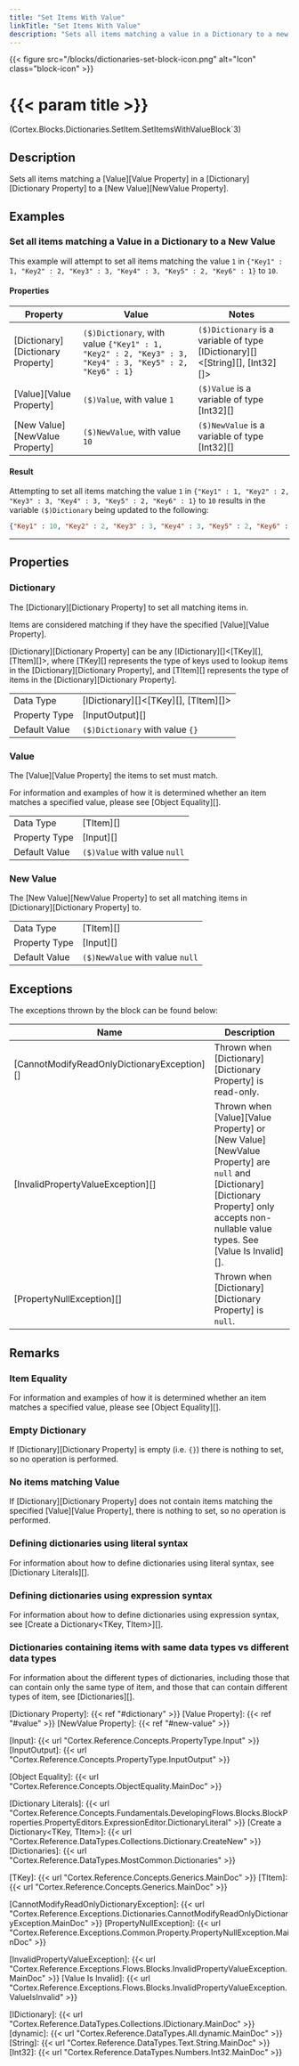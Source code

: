 ```yaml
---
title: "Set Items With Value"
linkTitle: "Set Items With Value"
description: "Sets all items matching a value in a Dictionary to a new value."
---
```


{{< figure src="/blocks/dictionaries-set-block-icon.png" alt="Icon" class="block-icon" >}}

# {{< param title >}}

<p class="namespace">(Cortex.Blocks.Dictionaries.SetItem.SetItemsWithValueBlock`3)</p>

## Description

Sets all items matching a [Value][Value Property] in a [Dictionary][Dictionary Property] to a [New Value][NewValue Property].

## Examples

### Set all items matching a Value in a Dictionary to a New Value

This example will attempt to set all items matching the value `1` in `{"Key1" : 1, "Key2" : 2, "Key3" : 3, "Key4" : 3, "Key5" : 2, "Key6" : 1}` to `10`.

#### Properties

| Property           | Value                     | Notes                                    |
|--------------------|---------------------------|------------------------------------------|
| [Dictionary][Dictionary Property] | `($)Dictionary`, with value `{"Key1" : 1, "Key2" : 2, "Key3" : 3, "Key4" : 3, "Key5" : 2, "Key6" : 1}` | `($)Dictionary` is a variable of type [IDictionary][]&lt;[String][], [Int32][]&gt; |
| [Value][Value Property] | `($)Value`, with value `1` | `($)Value` is a variable of type [Int32][] |
| [New Value][NewValue Property] | `($)NewValue`, with value `10` | `($)NewValue` is a variable of type [Int32][] |

#### Result

Attempting to set all items matching the value `1` in `{"Key1" : 1, "Key2" : 2, "Key3" : 3, "Key4" : 3, "Key5" : 2, "Key6" : 1}` to `10` results in the variable `($)Dictionary` being updated to the following:

```json
{"Key1" : 10, "Key2" : 2, "Key3" : 3, "Key4" : 3, "Key5" : 2, "Key6" : 10}
```

***

## Properties

### Dictionary

The [Dictionary][Dictionary Property] to set all matching items in.

Items are considered matching if they have the specified [Value][Value Property].

[Dictionary][Dictionary Property] can be any [IDictionary][]&lt;[TKey][], [TItem][]&gt;, where [TKey][] represents the type of keys used to lookup items in the [Dictionary][Dictionary Property], and [TItem][] represents the type of items in the [Dictionary][Dictionary Property].
  
| | |
|--------------------|---------------------------|
| Data Type | [IDictionary][]&lt;[TKey][], [TItem][]&gt; |
| Property Type | [InputOutput][] |
| Default Value | `($)Dictionary` with value `{}` |

### Value

The [Value][Value Property] the items to set must match.

For information and examples of how it is determined whether an item matches a specified value, please see [Object Equality][].

| | |
|--------------------|---------------------------|
| Data Type | [TItem][] |
| Property Type | [Input][] |
| Default Value | `($)Value` with value `null` |

### New Value

The [New Value][NewValue Property] to set all matching items in [Dictionary][Dictionary Property] to.
  
| | |
|--------------------|---------------------------|
| Data Type | [TItem][] |
| Property Type | [Input][] |
| Default Value | `($)NewValue` with value `null` |

## Exceptions

The exceptions thrown by the block can be found below:

| Name     | Description |
|----------|----------|
| [CannotModifyReadOnlyDictionaryException][] | Thrown when [Dictionary][Dictionary Property] is read-only. |
| [InvalidPropertyValueException][] | Thrown when [Value][Value Property] or [New Value][NewValue Property] are `null` and [Dictionary][Dictionary Property] only accepts non-nullable value types. See [Value Is Invalid][]. |
| [PropertyNullException][] | Thrown when [Dictionary][Dictionary Property] is `null`. |

## Remarks

### Item Equality

For information and examples of how it is determined whether an item matches a specified value, please see [Object Equality][].

### Empty Dictionary

If [Dictionary][Dictionary Property] is empty (i.e. `{}`) there is nothing to set, so no operation is performed.

### No items matching Value

If [Dictionary][Dictionary Property] does not contain items matching the specified [Value][Value Property], there is nothing to set, so no operation is performed.

### Defining dictionaries using literal syntax

For information about how to define dictionaries using literal syntax, see [Dictionary Literals][].

### Defining dictionaries using expression syntax

For information about how to define dictionaries using expression syntax, see [Create a Dictionary&lt;TKey, TItem&gt;][].

### Dictionaries containing items with same data types vs different data types

For information about the different types of dictionaries, including those that can contain only the same type of item, and those that can contain different types of item, see [Dictionaries][].

[Dictionary Property]: {{< ref "#dictionary" >}}
[Value Property]: {{< ref "#value" >}}
[NewValue Property]: {{< ref "#new-value" >}}

[Input]: {{< url "Cortex.Reference.Concepts.PropertyType.Input" >}}
[InputOutput]: {{< url "Cortex.Reference.Concepts.PropertyType.InputOutput" >}}

[Object Equality]: {{< url "Cortex.Reference.Concepts.ObjectEquality.MainDoc" >}}

[Dictionary Literals]: {{< url "Cortex.Reference.Concepts.Fundamentals.DevelopingFlows.Blocks.BlockProperties.PropertyEditors.ExpressionEditor.DictionaryLiteral" >}}
[Create a Dictionary&lt;TKey, TItem&gt;]: {{< url "Cortex.Reference.DataTypes.Collections.Dictionary.CreateNew" >}}
[Dictionaries]: {{< url "Cortex.Reference.DataTypes.MostCommon.Dictionaries" >}}

[TKey]: {{< url "Cortex.Reference.Concepts.Generics.MainDoc" >}}
[TItem]: {{< url "Cortex.Reference.Concepts.Generics.MainDoc" >}}

[CannotModifyReadOnlyDictionaryException]: {{< url "Cortex.Reference.Exceptions.Dictionaries.CannotModifyReadOnlyDictionaryException.MainDoc" >}}
[PropertyNullException]: {{< url "Cortex.Reference.Exceptions.Common.Property.PropertyNullException.MainDoc" >}}

[InvalidPropertyValueException]: {{< url "Cortex.Reference.Exceptions.Flows.Blocks.InvalidPropertyValueException.MainDoc" >}}
[Value Is Invalid]: {{< url "Cortex.Reference.Exceptions.Flows.Blocks.InvalidPropertyValueException.ValueIsInvalid" >}}

[IDictionary]: {{< url "Cortex.Reference.DataTypes.Collections.IDictionary.MainDoc" >}}
[dynamic]: {{< url "Cortex.Reference.DataTypes.All.dynamic.MainDoc" >}}
[String]: {{< url "Cortex.Reference.DataTypes.Text.String.MainDoc" >}}
[Int32]: {{< url "Cortex.Reference.DataTypes.Numbers.Int32.MainDoc" >}}
